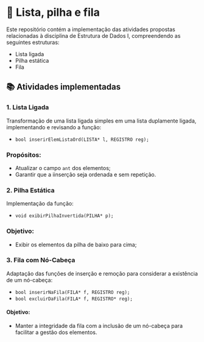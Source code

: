 # 📂 Lista, pilha e fila

Este repositório contém a implementação das atividades propostas relacionadas à disciplina de Estrutura de Dados I, compreendendo as seguintes estruturas:

* Lista ligada
* Pilha estática
* Fila

## 📚 Atividades implementadas  

### 1. Lista Ligada
Transformação de uma lista ligada simples em uma lista duplamente ligada, implementando e revisando a função:
- `bool inserirElemListaOrd(LISTA* l, REGISTRO reg);`

### Propósitos:
- Atualizar o campo `ant` dos elementos;
- Garantir que a iinserção seja ordenada e sem repetição.

### 2. Pilha Estática
Implementação da função:
- `void exibirPilhaInvertida(PILHA* p);`

### Objetivo:
- Exibir os elementos da pilha de baixo para cima;

### 3. Fila com Nó-Cabeça
Adaptação das funções de inserção e remoção para considerar a existência de um nó-cabeça:
- `bool inserirNaFila(FILA* f, REGISTRO reg);`
- `bool excluirDaFila(FILA* f, REGISTRO* reg);`

#### Objetivo:
- Manter a integridade da fila com a inclusão de um nó-cabeça para facilitar a gestão dos elementos.
